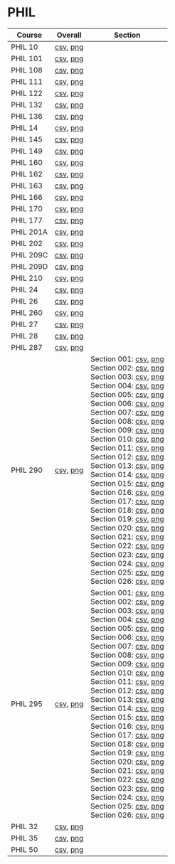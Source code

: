 # PHIL

| Course | Overall | Section |
| ------ | ------- | ------- |
| PHIL 10 | [csv](https://github.com/UCSD-Historical-Enrollment-Data/2024Winter/blob/main/overall/PHIL%2010.csv), [png](https://raw.githubusercontent.com/UCSD-Historical-Enrollment-Data/2024Winter/main/plot_overall/PHIL%2010.png) |  |
| PHIL 101 | [csv](https://github.com/UCSD-Historical-Enrollment-Data/2024Winter/blob/main/overall/PHIL%20101.csv), [png](https://raw.githubusercontent.com/UCSD-Historical-Enrollment-Data/2024Winter/main/plot_overall/PHIL%20101.png) |  |
| PHIL 108 | [csv](https://github.com/UCSD-Historical-Enrollment-Data/2024Winter/blob/main/overall/PHIL%20108.csv), [png](https://raw.githubusercontent.com/UCSD-Historical-Enrollment-Data/2024Winter/main/plot_overall/PHIL%20108.png) |  |
| PHIL 111 | [csv](https://github.com/UCSD-Historical-Enrollment-Data/2024Winter/blob/main/overall/PHIL%20111.csv), [png](https://raw.githubusercontent.com/UCSD-Historical-Enrollment-Data/2024Winter/main/plot_overall/PHIL%20111.png) |  |
| PHIL 122 | [csv](https://github.com/UCSD-Historical-Enrollment-Data/2024Winter/blob/main/overall/PHIL%20122.csv), [png](https://raw.githubusercontent.com/UCSD-Historical-Enrollment-Data/2024Winter/main/plot_overall/PHIL%20122.png) |  |
| PHIL 132 | [csv](https://github.com/UCSD-Historical-Enrollment-Data/2024Winter/blob/main/overall/PHIL%20132.csv), [png](https://raw.githubusercontent.com/UCSD-Historical-Enrollment-Data/2024Winter/main/plot_overall/PHIL%20132.png) |  |
| PHIL 136 | [csv](https://github.com/UCSD-Historical-Enrollment-Data/2024Winter/blob/main/overall/PHIL%20136.csv), [png](https://raw.githubusercontent.com/UCSD-Historical-Enrollment-Data/2024Winter/main/plot_overall/PHIL%20136.png) |  |
| PHIL 14 | [csv](https://github.com/UCSD-Historical-Enrollment-Data/2024Winter/blob/main/overall/PHIL%2014.csv), [png](https://raw.githubusercontent.com/UCSD-Historical-Enrollment-Data/2024Winter/main/plot_overall/PHIL%2014.png) |  |
| PHIL 145 | [csv](https://github.com/UCSD-Historical-Enrollment-Data/2024Winter/blob/main/overall/PHIL%20145.csv), [png](https://raw.githubusercontent.com/UCSD-Historical-Enrollment-Data/2024Winter/main/plot_overall/PHIL%20145.png) |  |
| PHIL 149 | [csv](https://github.com/UCSD-Historical-Enrollment-Data/2024Winter/blob/main/overall/PHIL%20149.csv), [png](https://raw.githubusercontent.com/UCSD-Historical-Enrollment-Data/2024Winter/main/plot_overall/PHIL%20149.png) |  |
| PHIL 160 | [csv](https://github.com/UCSD-Historical-Enrollment-Data/2024Winter/blob/main/overall/PHIL%20160.csv), [png](https://raw.githubusercontent.com/UCSD-Historical-Enrollment-Data/2024Winter/main/plot_overall/PHIL%20160.png) |  |
| PHIL 162 | [csv](https://github.com/UCSD-Historical-Enrollment-Data/2024Winter/blob/main/overall/PHIL%20162.csv), [png](https://raw.githubusercontent.com/UCSD-Historical-Enrollment-Data/2024Winter/main/plot_overall/PHIL%20162.png) |  |
| PHIL 163 | [csv](https://github.com/UCSD-Historical-Enrollment-Data/2024Winter/blob/main/overall/PHIL%20163.csv), [png](https://raw.githubusercontent.com/UCSD-Historical-Enrollment-Data/2024Winter/main/plot_overall/PHIL%20163.png) |  |
| PHIL 166 | [csv](https://github.com/UCSD-Historical-Enrollment-Data/2024Winter/blob/main/overall/PHIL%20166.csv), [png](https://raw.githubusercontent.com/UCSD-Historical-Enrollment-Data/2024Winter/main/plot_overall/PHIL%20166.png) |  |
| PHIL 170 | [csv](https://github.com/UCSD-Historical-Enrollment-Data/2024Winter/blob/main/overall/PHIL%20170.csv), [png](https://raw.githubusercontent.com/UCSD-Historical-Enrollment-Data/2024Winter/main/plot_overall/PHIL%20170.png) |  |
| PHIL 177 | [csv](https://github.com/UCSD-Historical-Enrollment-Data/2024Winter/blob/main/overall/PHIL%20177.csv), [png](https://raw.githubusercontent.com/UCSD-Historical-Enrollment-Data/2024Winter/main/plot_overall/PHIL%20177.png) |  |
| PHIL 201A | [csv](https://github.com/UCSD-Historical-Enrollment-Data/2024Winter/blob/main/overall/PHIL%20201A.csv), [png](https://raw.githubusercontent.com/UCSD-Historical-Enrollment-Data/2024Winter/main/plot_overall/PHIL%20201A.png) |  |
| PHIL 202 | [csv](https://github.com/UCSD-Historical-Enrollment-Data/2024Winter/blob/main/overall/PHIL%20202.csv), [png](https://raw.githubusercontent.com/UCSD-Historical-Enrollment-Data/2024Winter/main/plot_overall/PHIL%20202.png) |  |
| PHIL 209C | [csv](https://github.com/UCSD-Historical-Enrollment-Data/2024Winter/blob/main/overall/PHIL%20209C.csv), [png](https://raw.githubusercontent.com/UCSD-Historical-Enrollment-Data/2024Winter/main/plot_overall/PHIL%20209C.png) |  |
| PHIL 209D | [csv](https://github.com/UCSD-Historical-Enrollment-Data/2024Winter/blob/main/overall/PHIL%20209D.csv), [png](https://raw.githubusercontent.com/UCSD-Historical-Enrollment-Data/2024Winter/main/plot_overall/PHIL%20209D.png) |  |
| PHIL 210 | [csv](https://github.com/UCSD-Historical-Enrollment-Data/2024Winter/blob/main/overall/PHIL%20210.csv), [png](https://raw.githubusercontent.com/UCSD-Historical-Enrollment-Data/2024Winter/main/plot_overall/PHIL%20210.png) |  |
| PHIL 24 | [csv](https://github.com/UCSD-Historical-Enrollment-Data/2024Winter/blob/main/overall/PHIL%2024.csv), [png](https://raw.githubusercontent.com/UCSD-Historical-Enrollment-Data/2024Winter/main/plot_overall/PHIL%2024.png) |  |
| PHIL 26 | [csv](https://github.com/UCSD-Historical-Enrollment-Data/2024Winter/blob/main/overall/PHIL%2026.csv), [png](https://raw.githubusercontent.com/UCSD-Historical-Enrollment-Data/2024Winter/main/plot_overall/PHIL%2026.png) |  |
| PHIL 260 | [csv](https://github.com/UCSD-Historical-Enrollment-Data/2024Winter/blob/main/overall/PHIL%20260.csv), [png](https://raw.githubusercontent.com/UCSD-Historical-Enrollment-Data/2024Winter/main/plot_overall/PHIL%20260.png) |  |
| PHIL 27 | [csv](https://github.com/UCSD-Historical-Enrollment-Data/2024Winter/blob/main/overall/PHIL%2027.csv), [png](https://raw.githubusercontent.com/UCSD-Historical-Enrollment-Data/2024Winter/main/plot_overall/PHIL%2027.png) |  |
| PHIL 28 | [csv](https://github.com/UCSD-Historical-Enrollment-Data/2024Winter/blob/main/overall/PHIL%2028.csv), [png](https://raw.githubusercontent.com/UCSD-Historical-Enrollment-Data/2024Winter/main/plot_overall/PHIL%2028.png) |  |
| PHIL 287 | [csv](https://github.com/UCSD-Historical-Enrollment-Data/2024Winter/blob/main/overall/PHIL%20287.csv), [png](https://raw.githubusercontent.com/UCSD-Historical-Enrollment-Data/2024Winter/main/plot_overall/PHIL%20287.png) |  |
| PHIL 290 | [csv](https://github.com/UCSD-Historical-Enrollment-Data/2024Winter/blob/main/overall/PHIL%20290.csv), [png](https://raw.githubusercontent.com/UCSD-Historical-Enrollment-Data/2024Winter/main/plot_overall/PHIL%20290.png) | Section 001: [csv](https://github.com/UCSD-Historical-Enrollment-Data/2024Winter/blob/main/section/PHIL%20290_001.csv), [png](https://raw.githubusercontent.com/UCSD-Historical-Enrollment-Data/2024Winter/main/plot_section/PHIL%20290_001.png)<br>Section 002: [csv](https://github.com/UCSD-Historical-Enrollment-Data/2024Winter/blob/main/section/PHIL%20290_002.csv), [png](https://raw.githubusercontent.com/UCSD-Historical-Enrollment-Data/2024Winter/main/plot_section/PHIL%20290_002.png)<br>Section 003: [csv](https://github.com/UCSD-Historical-Enrollment-Data/2024Winter/blob/main/section/PHIL%20290_003.csv), [png](https://raw.githubusercontent.com/UCSD-Historical-Enrollment-Data/2024Winter/main/plot_section/PHIL%20290_003.png)<br>Section 004: [csv](https://github.com/UCSD-Historical-Enrollment-Data/2024Winter/blob/main/section/PHIL%20290_004.csv), [png](https://raw.githubusercontent.com/UCSD-Historical-Enrollment-Data/2024Winter/main/plot_section/PHIL%20290_004.png)<br>Section 005: [csv](https://github.com/UCSD-Historical-Enrollment-Data/2024Winter/blob/main/section/PHIL%20290_005.csv), [png](https://raw.githubusercontent.com/UCSD-Historical-Enrollment-Data/2024Winter/main/plot_section/PHIL%20290_005.png)<br>Section 006: [csv](https://github.com/UCSD-Historical-Enrollment-Data/2024Winter/blob/main/section/PHIL%20290_006.csv), [png](https://raw.githubusercontent.com/UCSD-Historical-Enrollment-Data/2024Winter/main/plot_section/PHIL%20290_006.png)<br>Section 007: [csv](https://github.com/UCSD-Historical-Enrollment-Data/2024Winter/blob/main/section/PHIL%20290_007.csv), [png](https://raw.githubusercontent.com/UCSD-Historical-Enrollment-Data/2024Winter/main/plot_section/PHIL%20290_007.png)<br>Section 008: [csv](https://github.com/UCSD-Historical-Enrollment-Data/2024Winter/blob/main/section/PHIL%20290_008.csv), [png](https://raw.githubusercontent.com/UCSD-Historical-Enrollment-Data/2024Winter/main/plot_section/PHIL%20290_008.png)<br>Section 009: [csv](https://github.com/UCSD-Historical-Enrollment-Data/2024Winter/blob/main/section/PHIL%20290_009.csv), [png](https://raw.githubusercontent.com/UCSD-Historical-Enrollment-Data/2024Winter/main/plot_section/PHIL%20290_009.png)<br>Section 010: [csv](https://github.com/UCSD-Historical-Enrollment-Data/2024Winter/blob/main/section/PHIL%20290_010.csv), [png](https://raw.githubusercontent.com/UCSD-Historical-Enrollment-Data/2024Winter/main/plot_section/PHIL%20290_010.png)<br>Section 011: [csv](https://github.com/UCSD-Historical-Enrollment-Data/2024Winter/blob/main/section/PHIL%20290_011.csv), [png](https://raw.githubusercontent.com/UCSD-Historical-Enrollment-Data/2024Winter/main/plot_section/PHIL%20290_011.png)<br>Section 012: [csv](https://github.com/UCSD-Historical-Enrollment-Data/2024Winter/blob/main/section/PHIL%20290_012.csv), [png](https://raw.githubusercontent.com/UCSD-Historical-Enrollment-Data/2024Winter/main/plot_section/PHIL%20290_012.png)<br>Section 013: [csv](https://github.com/UCSD-Historical-Enrollment-Data/2024Winter/blob/main/section/PHIL%20290_013.csv), [png](https://raw.githubusercontent.com/UCSD-Historical-Enrollment-Data/2024Winter/main/plot_section/PHIL%20290_013.png)<br>Section 014: [csv](https://github.com/UCSD-Historical-Enrollment-Data/2024Winter/blob/main/section/PHIL%20290_014.csv), [png](https://raw.githubusercontent.com/UCSD-Historical-Enrollment-Data/2024Winter/main/plot_section/PHIL%20290_014.png)<br>Section 015: [csv](https://github.com/UCSD-Historical-Enrollment-Data/2024Winter/blob/main/section/PHIL%20290_015.csv), [png](https://raw.githubusercontent.com/UCSD-Historical-Enrollment-Data/2024Winter/main/plot_section/PHIL%20290_015.png)<br>Section 016: [csv](https://github.com/UCSD-Historical-Enrollment-Data/2024Winter/blob/main/section/PHIL%20290_016.csv), [png](https://raw.githubusercontent.com/UCSD-Historical-Enrollment-Data/2024Winter/main/plot_section/PHIL%20290_016.png)<br>Section 017: [csv](https://github.com/UCSD-Historical-Enrollment-Data/2024Winter/blob/main/section/PHIL%20290_017.csv), [png](https://raw.githubusercontent.com/UCSD-Historical-Enrollment-Data/2024Winter/main/plot_section/PHIL%20290_017.png)<br>Section 018: [csv](https://github.com/UCSD-Historical-Enrollment-Data/2024Winter/blob/main/section/PHIL%20290_018.csv), [png](https://raw.githubusercontent.com/UCSD-Historical-Enrollment-Data/2024Winter/main/plot_section/PHIL%20290_018.png)<br>Section 019: [csv](https://github.com/UCSD-Historical-Enrollment-Data/2024Winter/blob/main/section/PHIL%20290_019.csv), [png](https://raw.githubusercontent.com/UCSD-Historical-Enrollment-Data/2024Winter/main/plot_section/PHIL%20290_019.png)<br>Section 020: [csv](https://github.com/UCSD-Historical-Enrollment-Data/2024Winter/blob/main/section/PHIL%20290_020.csv), [png](https://raw.githubusercontent.com/UCSD-Historical-Enrollment-Data/2024Winter/main/plot_section/PHIL%20290_020.png)<br>Section 021: [csv](https://github.com/UCSD-Historical-Enrollment-Data/2024Winter/blob/main/section/PHIL%20290_021.csv), [png](https://raw.githubusercontent.com/UCSD-Historical-Enrollment-Data/2024Winter/main/plot_section/PHIL%20290_021.png)<br>Section 022: [csv](https://github.com/UCSD-Historical-Enrollment-Data/2024Winter/blob/main/section/PHIL%20290_022.csv), [png](https://raw.githubusercontent.com/UCSD-Historical-Enrollment-Data/2024Winter/main/plot_section/PHIL%20290_022.png)<br>Section 023: [csv](https://github.com/UCSD-Historical-Enrollment-Data/2024Winter/blob/main/section/PHIL%20290_023.csv), [png](https://raw.githubusercontent.com/UCSD-Historical-Enrollment-Data/2024Winter/main/plot_section/PHIL%20290_023.png)<br>Section 024: [csv](https://github.com/UCSD-Historical-Enrollment-Data/2024Winter/blob/main/section/PHIL%20290_024.csv), [png](https://raw.githubusercontent.com/UCSD-Historical-Enrollment-Data/2024Winter/main/plot_section/PHIL%20290_024.png)<br>Section 025: [csv](https://github.com/UCSD-Historical-Enrollment-Data/2024Winter/blob/main/section/PHIL%20290_025.csv), [png](https://raw.githubusercontent.com/UCSD-Historical-Enrollment-Data/2024Winter/main/plot_section/PHIL%20290_025.png)<br>Section 026: [csv](https://github.com/UCSD-Historical-Enrollment-Data/2024Winter/blob/main/section/PHIL%20290_026.csv), [png](https://raw.githubusercontent.com/UCSD-Historical-Enrollment-Data/2024Winter/main/plot_section/PHIL%20290_026.png) |
| PHIL 295 | [csv](https://github.com/UCSD-Historical-Enrollment-Data/2024Winter/blob/main/overall/PHIL%20295.csv), [png](https://raw.githubusercontent.com/UCSD-Historical-Enrollment-Data/2024Winter/main/plot_overall/PHIL%20295.png) | Section 001: [csv](https://github.com/UCSD-Historical-Enrollment-Data/2024Winter/blob/main/section/PHIL%20295_001.csv), [png](https://raw.githubusercontent.com/UCSD-Historical-Enrollment-Data/2024Winter/main/plot_section/PHIL%20295_001.png)<br>Section 002: [csv](https://github.com/UCSD-Historical-Enrollment-Data/2024Winter/blob/main/section/PHIL%20295_002.csv), [png](https://raw.githubusercontent.com/UCSD-Historical-Enrollment-Data/2024Winter/main/plot_section/PHIL%20295_002.png)<br>Section 003: [csv](https://github.com/UCSD-Historical-Enrollment-Data/2024Winter/blob/main/section/PHIL%20295_003.csv), [png](https://raw.githubusercontent.com/UCSD-Historical-Enrollment-Data/2024Winter/main/plot_section/PHIL%20295_003.png)<br>Section 004: [csv](https://github.com/UCSD-Historical-Enrollment-Data/2024Winter/blob/main/section/PHIL%20295_004.csv), [png](https://raw.githubusercontent.com/UCSD-Historical-Enrollment-Data/2024Winter/main/plot_section/PHIL%20295_004.png)<br>Section 005: [csv](https://github.com/UCSD-Historical-Enrollment-Data/2024Winter/blob/main/section/PHIL%20295_005.csv), [png](https://raw.githubusercontent.com/UCSD-Historical-Enrollment-Data/2024Winter/main/plot_section/PHIL%20295_005.png)<br>Section 006: [csv](https://github.com/UCSD-Historical-Enrollment-Data/2024Winter/blob/main/section/PHIL%20295_006.csv), [png](https://raw.githubusercontent.com/UCSD-Historical-Enrollment-Data/2024Winter/main/plot_section/PHIL%20295_006.png)<br>Section 007: [csv](https://github.com/UCSD-Historical-Enrollment-Data/2024Winter/blob/main/section/PHIL%20295_007.csv), [png](https://raw.githubusercontent.com/UCSD-Historical-Enrollment-Data/2024Winter/main/plot_section/PHIL%20295_007.png)<br>Section 008: [csv](https://github.com/UCSD-Historical-Enrollment-Data/2024Winter/blob/main/section/PHIL%20295_008.csv), [png](https://raw.githubusercontent.com/UCSD-Historical-Enrollment-Data/2024Winter/main/plot_section/PHIL%20295_008.png)<br>Section 009: [csv](https://github.com/UCSD-Historical-Enrollment-Data/2024Winter/blob/main/section/PHIL%20295_009.csv), [png](https://raw.githubusercontent.com/UCSD-Historical-Enrollment-Data/2024Winter/main/plot_section/PHIL%20295_009.png)<br>Section 010: [csv](https://github.com/UCSD-Historical-Enrollment-Data/2024Winter/blob/main/section/PHIL%20295_010.csv), [png](https://raw.githubusercontent.com/UCSD-Historical-Enrollment-Data/2024Winter/main/plot_section/PHIL%20295_010.png)<br>Section 011: [csv](https://github.com/UCSD-Historical-Enrollment-Data/2024Winter/blob/main/section/PHIL%20295_011.csv), [png](https://raw.githubusercontent.com/UCSD-Historical-Enrollment-Data/2024Winter/main/plot_section/PHIL%20295_011.png)<br>Section 012: [csv](https://github.com/UCSD-Historical-Enrollment-Data/2024Winter/blob/main/section/PHIL%20295_012.csv), [png](https://raw.githubusercontent.com/UCSD-Historical-Enrollment-Data/2024Winter/main/plot_section/PHIL%20295_012.png)<br>Section 013: [csv](https://github.com/UCSD-Historical-Enrollment-Data/2024Winter/blob/main/section/PHIL%20295_013.csv), [png](https://raw.githubusercontent.com/UCSD-Historical-Enrollment-Data/2024Winter/main/plot_section/PHIL%20295_013.png)<br>Section 014: [csv](https://github.com/UCSD-Historical-Enrollment-Data/2024Winter/blob/main/section/PHIL%20295_014.csv), [png](https://raw.githubusercontent.com/UCSD-Historical-Enrollment-Data/2024Winter/main/plot_section/PHIL%20295_014.png)<br>Section 015: [csv](https://github.com/UCSD-Historical-Enrollment-Data/2024Winter/blob/main/section/PHIL%20295_015.csv), [png](https://raw.githubusercontent.com/UCSD-Historical-Enrollment-Data/2024Winter/main/plot_section/PHIL%20295_015.png)<br>Section 016: [csv](https://github.com/UCSD-Historical-Enrollment-Data/2024Winter/blob/main/section/PHIL%20295_016.csv), [png](https://raw.githubusercontent.com/UCSD-Historical-Enrollment-Data/2024Winter/main/plot_section/PHIL%20295_016.png)<br>Section 017: [csv](https://github.com/UCSD-Historical-Enrollment-Data/2024Winter/blob/main/section/PHIL%20295_017.csv), [png](https://raw.githubusercontent.com/UCSD-Historical-Enrollment-Data/2024Winter/main/plot_section/PHIL%20295_017.png)<br>Section 018: [csv](https://github.com/UCSD-Historical-Enrollment-Data/2024Winter/blob/main/section/PHIL%20295_018.csv), [png](https://raw.githubusercontent.com/UCSD-Historical-Enrollment-Data/2024Winter/main/plot_section/PHIL%20295_018.png)<br>Section 019: [csv](https://github.com/UCSD-Historical-Enrollment-Data/2024Winter/blob/main/section/PHIL%20295_019.csv), [png](https://raw.githubusercontent.com/UCSD-Historical-Enrollment-Data/2024Winter/main/plot_section/PHIL%20295_019.png)<br>Section 020: [csv](https://github.com/UCSD-Historical-Enrollment-Data/2024Winter/blob/main/section/PHIL%20295_020.csv), [png](https://raw.githubusercontent.com/UCSD-Historical-Enrollment-Data/2024Winter/main/plot_section/PHIL%20295_020.png)<br>Section 021: [csv](https://github.com/UCSD-Historical-Enrollment-Data/2024Winter/blob/main/section/PHIL%20295_021.csv), [png](https://raw.githubusercontent.com/UCSD-Historical-Enrollment-Data/2024Winter/main/plot_section/PHIL%20295_021.png)<br>Section 022: [csv](https://github.com/UCSD-Historical-Enrollment-Data/2024Winter/blob/main/section/PHIL%20295_022.csv), [png](https://raw.githubusercontent.com/UCSD-Historical-Enrollment-Data/2024Winter/main/plot_section/PHIL%20295_022.png)<br>Section 023: [csv](https://github.com/UCSD-Historical-Enrollment-Data/2024Winter/blob/main/section/PHIL%20295_023.csv), [png](https://raw.githubusercontent.com/UCSD-Historical-Enrollment-Data/2024Winter/main/plot_section/PHIL%20295_023.png)<br>Section 024: [csv](https://github.com/UCSD-Historical-Enrollment-Data/2024Winter/blob/main/section/PHIL%20295_024.csv), [png](https://raw.githubusercontent.com/UCSD-Historical-Enrollment-Data/2024Winter/main/plot_section/PHIL%20295_024.png)<br>Section 025: [csv](https://github.com/UCSD-Historical-Enrollment-Data/2024Winter/blob/main/section/PHIL%20295_025.csv), [png](https://raw.githubusercontent.com/UCSD-Historical-Enrollment-Data/2024Winter/main/plot_section/PHIL%20295_025.png)<br>Section 026: [csv](https://github.com/UCSD-Historical-Enrollment-Data/2024Winter/blob/main/section/PHIL%20295_026.csv), [png](https://raw.githubusercontent.com/UCSD-Historical-Enrollment-Data/2024Winter/main/plot_section/PHIL%20295_026.png) |
| PHIL 32 | [csv](https://github.com/UCSD-Historical-Enrollment-Data/2024Winter/blob/main/overall/PHIL%2032.csv), [png](https://raw.githubusercontent.com/UCSD-Historical-Enrollment-Data/2024Winter/main/plot_overall/PHIL%2032.png) |  |
| PHIL 35 | [csv](https://github.com/UCSD-Historical-Enrollment-Data/2024Winter/blob/main/overall/PHIL%2035.csv), [png](https://raw.githubusercontent.com/UCSD-Historical-Enrollment-Data/2024Winter/main/plot_overall/PHIL%2035.png) |  |
| PHIL 50 | [csv](https://github.com/UCSD-Historical-Enrollment-Data/2024Winter/blob/main/overall/PHIL%2050.csv), [png](https://raw.githubusercontent.com/UCSD-Historical-Enrollment-Data/2024Winter/main/plot_overall/PHIL%2050.png) |  |
